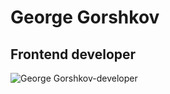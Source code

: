 # George Gorshkov
## Frontend developer
![George Gorshkov-developer](https://github.com/g275691/rsschool-cv/img/mini-gosh2.jpg)